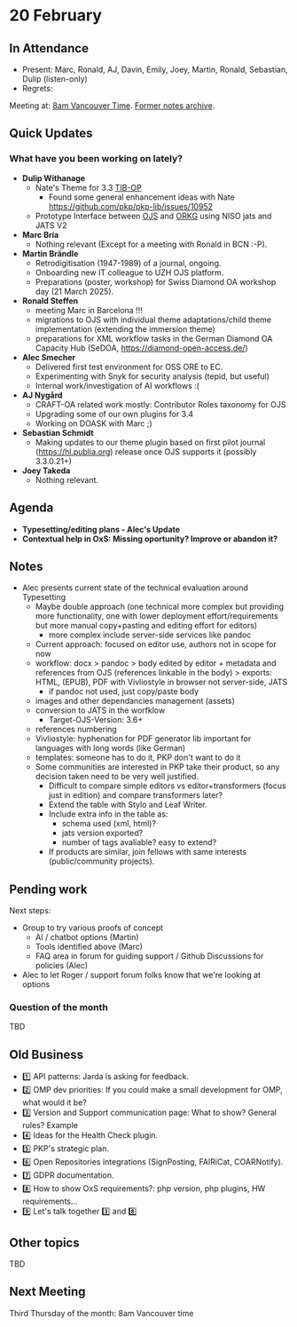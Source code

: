 # 20 February

In Attendance
-------------

- Present: Marc, Ronald, AJ, Davin, Emily, Joey, Martin, Ronald, Sebastian, Dulip (listen-only)
- Regrets: 

Meeting at: [8am Vancouver Time](https://www.timeanddate.com/worldclock/converter.html?iso=20250220T160000&p1=256&p2=tz_pt&p3=80&p4=3705&p5=418&p6=37&p7=31&p8=268&p9=101).
[Former notes archive](https://github.com/pkp/technical-committee/tree/main/meeting-minutes).


Quick Updates
-------------

### What have you been working on lately?

- **Dulip Withanage**
    - Nate's  Theme for 3.3 [TIB-OP](https://www.tib-op.org/ojs/)
        -  Found some general enhancement ideas  with Nate https://github.com/pkp/pkp-lib/issues/10952
    - Prototype Interface between [OJS](https://labs.tib.eu/ojs/index.php/impactviz/article/view/1/5008) and [ORKG]( https://labs.tib.eu/ojs/index.php/impactviz/article/view/1/5008) using NISO jats and JATS V2 
- **Marc Bria**
    - Nothing relevant (Except for a meeting with Ronald in BCN :-P).
- **Martin Brändle**
    - Retrodigitisation (1947-1989) of a journal, ongoing. 
    - Onboarding new IT colleague to UZH OJS platform.
    - Preparations (poster, workshop) for Swiss Diamond OA workshop day (21 March 2025).
- **Ronald Steffen**
    - meeting Marc in Barcelona !!!
    - migrations to OJS with individual theme adaptations/child theme implementation (extending the immersion theme)
    - preparations for XML workflow tasks in the German Diamond OA Capacity Hub (SeDOA, https://diamond-open-access.de/)
- **Alec Smecher**
    - Delivered first test environment for OSS ORE to EC.
    - Experimenting with Snyk for security analysis (tepid, but useful)
    - Internal work/investigation of AI workflows :(
- **AJ Nygård**
    - CRAFT-OA related work mostly: Contributor Roles taxonomy for OJS
    - Upgrading some of our own plugins for 3.4
    - Working on DOASK with Marc ;)
- **Sebastian Schmidt**
    - Making updates to our theme plugin based on first pilot journal (https://hl.publia.org) release once OJS supports it (possibly 3.3.0.21+)
- **Joey Takeda**
    - Nothing relevant.

Agenda
------

- **Typesetting/editing plans - Alec's Update**
- **Contextual help in OxS: Missing oportunity? Improve or abandon it?**


Notes
-----

- Alec presents current state of the technical evaluation around Typesetting
  - Maybe double approach (one technical more complex but providing more functionality, one with lower deployment effort/requirements but more manual copy+pasting and editing effort for editors)
      - more complex include server-side services like pandoc
  - Current approach: focused on editor use, authors not in scope for now
  - workflow: docx > pandoc > body edited by editor + metadata and references from OJS (references linkable in the body) > exports: HTML, (EPUB), PDF with Vivliostyle in browser not server-side, JATS
      - if pandoc not used, just copy/paste body
  - images and other dependancies management (assets)
  - conversion to JATS in the worfklow
    - Target-OJS-Version: 3.6+
  - references numbering
  - Vivliostyle: hyphenation for PDF generator lib important for languages with long words (like German)
  - templates: someone has to do it, PKP don't want to do it
  - Some communities are interested in PKP take their product, so any decision taken need to be very well justified.
    - Difficult to compare simple editors vs editor+transformers (focus just in edition) and compare transformers later?
    - Extend the table with Stylo and Leaf Writer.
    - Include extra info in the table as:
        - schema used (xml, html)?
        - jats version exported?
        - number of tags avaliable? easy to extend?
    - If products are similar, join fellows with same interests (public/community projects).


Pending work
------------

Next steps:
- Group to try various proofs of concept
    - AI / chatbot options (Martin)
    - Tools identified above (Marc)
    - FAQ area in forum for guiding support / Github Discussions for policies (Alec)
- Alec to let Roger / support forum folks know that we're looking at options



### Question of the month

TBD


Old Business
------------

- :one: API patterns: Jarda is asking for feedback. 
- :two: OMP dev priorities: If you could make a small development for OMP, what would it be? 
- :three: Version and Support communication page: What to show? General rules? Example
- :four: Ideas for the Health Check plugin. 
- :five: PKP's strategic plan.
- :six: Open Repositories integrations (SignPosting, FAIRiCat, COARNotify). 
- :seven: GDPR documentation. 
- :eight: How to show OxS requirements?: php version, php plugins, HW requirements... 
- :nine: Let's talk together :three: and :eight:


Other topics
------------

TBD

Next Meeting
------------

Third Thursday of the month: 8am Vancouver time
